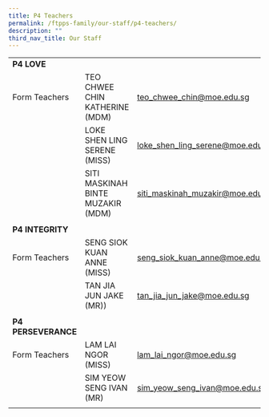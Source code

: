 ```yaml
---
title: P4 Teachers
permalink: /ftpps-family/our-staff/p4-teachers/
description: ""
third_nav_title: Our Staff
---
```

|  |  |  |
|---|---|---|
|  **P4 LOVE** |   |   |
|  Form Teachers |  TEO CHWEE CHIN KATHERINE (MDM)  |  [teo_chwee_chin@moe.edu.sg](mailto:teo_chwee_chin@moe.edu.sg) |
|  |  LOKE SHEN LING SERENE (MISS) |  [loke_shen_ling_serene@moe.edu.sg](mailto:loke_shen_ling_serene@moe.edu.sg) |
|   |  SITI MASKINAH BINTE MUZAKIR (MDM) |  [siti_maskinah_muzakir@moe.edu.sg](mailto:siti_maskinah_muzakir@moe.edu.sg) |
|  |  |  |
|  **P4 INTEGRITY** |  |  |
|  Form Teachers |  SENG SIOK KUAN ANNE (MISS) |  [seng_siok_kuan_anne@moe.edu.sg](mailto:seng_siok_kuan_anne@moe.edu.sg) |
|   |  TAN JIA JUN JAKE (MR)) |  [tan_jia_jun_jake@moe.edu.sg](mailto:tan_jia_jun_jake@moe.edu.sg) |
|  |   |   |
|  **P4 PERSEVERANCE** |   |   |
|  Form Teachers |  LAM LAI NGOR (MISS)  |  [lam_lai_ngor@moe.edu.sg](mailto:lam_lai_ngor@moe.edu.sg) |
|  |  SIM YEOW SENG IVAN (MR) |  [sim_yeow_seng_ivan@moe.edu.sg](mailto:sim_yeow_seng_ivan@moe.edu.sg) |
|  |  |  |